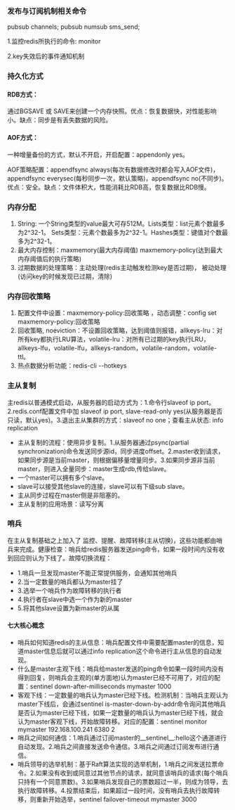 ### 发布与订阅机制相关命令
pubsub channels; pubsub numsub sms_send;

1.监控redis所执行的命令: monitor

2.key失效后的事件通知机制
### 持久化方式
#### RDB方式：
通过BGSAVE 或 SAVE来创建一个内存快照。优点：恢复数据快，对性能影响小。缺点：同步是有丢失数据的风险。
#### AOF方式：
一种增量备份的方式，默认不开启，开启配置：appendonly yes。

AOF策略配置：appendfsync always(每次有数据修改时都会写入AOF文件)，appendfsync everysec(每秒同步一次，默认策略)，appendfsync no(不同步)。优点：安全。缺点：文件体积大，性能消耗比RDB高，恢复数据比RDB慢。
### 内存分配
1. String: 一个String类型的value最大可存512M。Lists类型：list元素个数最多为2^32-1。 Sets类型：元素个数最多为2^32-1。Hashes类型：键值对个数最多为2^32-1。
2. 最大内存控制：maxmemory(最大内存阈值)   maxmemory-policy(达到最大内存阈值后的执行策略)
3. 过期数据的处理策略：主动处理(redis主动触发检测key是否过期)， 被动处理(访问key的时候发现已过期，清除)
### 内存回收策略
1. 配置文件中设置：maxmemory-policy:回收策略 ，动态调整：config set maxmemory-policy:回收策略
2. 回收策略, noeviction：不设置回收策略，达到阈值则报错，allkeys-lru：对所有key都执行LRU算法，volatile-lru：对所有已过期的key执行LRU，allkeys-lfu，volatile-lfu，allkeys-random，volatile-random，volatile-ttl。
3. 热点数据分析功能：redis-cli --hotkeys
### 主从复制
主redis以普通模式启动，从服务器的启动方式为：1.命令行slaveof ip port。 2.redis.conf配置文件中加 slaveof ip port, slave-read-only yes(从服务器是否只读，默认yes)。3.退出主从集群的方式：slaveof no one；查看主从状态: info replication
* 主从复制的流程：使用异步复制。1.从服务器通过psync(partial synchronization)命令发送同步源id，同步进度offset。2.master收到请求，如果同步源是当前master，则根据偏移量增量同步。3.如果同步源非当前master，则进入全量同步：master生成rdb,传给slave。
* 一个master可以拥有多个slave。
* slave可以接受其他slave的连接，slave可以有下级sub slave。
* 主从同步过程在master侧是非阻塞的。
* 主从复制的应用场景：读写分离
### 哨兵
在主从复制基础之上加入了 监控、提醒、故障转移(主从切换)，这些功能都由哨兵来完成。健康检查：哨兵给redis服务器发送ping命令，如果一段时间内没有收到回应则认为下线了。故障切换流程：
* 1.哨兵一旦发现master不能正常提供服务，会通知其他哨兵
* 2.当一定数量的哨兵都认为master挂了
* 3.选举一个哨兵作为故障转移的执行者
* 4.执行者在slave中选一个作为新的master
* 5.将其他slave设置为新master的从属
#### 七大核心概念
* 哨兵如何知道redis的主从信息：哨兵配置文件中需要配置master的信息，知道master信息后就可以通过info replication这个命令进行主从信息的自动发现。
* 什么是master主观下线：哨兵给master发送的ping命令如果一段时间内没有得到回复，则哨兵会主观的(单方面地)认为master已经不可用了，对应的配置：sentinel down-after-milliseconds mymaster 1000
* 客观下线：一定数量的哨兵认为master已经下线。检测机制：当哨兵主观认为master下线后，会通过sentinel is-master-down-by-addr命令询问其他哨兵是否认为master已经下线，如果一定数量的哨兵认为master已经下线，就会认为master客观下线，开始故障转移。对应的配置：sentinel monitor mymaster 192.168.100.241 6380 2
* 哨兵之间如何通信：1.哨兵通过订阅master的__sentinel__:hello这个通道进行自动发现。2.哨兵之间直接发送命令通信。3.哨兵之间通过订阅发布进行通信。
* 哨兵领导的选举机制：基于Raft算法实现的选举机制，1.哨兵之间发送拉票命令。2.如果没有收到或同意过其他节点的请求，就同意该哨兵的请求(每个哨兵只持有一个同意票数)。3.如果哨兵发现自己的票数超过一半，则成为领导，去执行故障转移。4.投票结束后，如果超过一段时间，没有哨兵去执行故障转移，则重新开始选举，sentinel failover-timeout mymaster 3000
